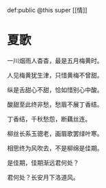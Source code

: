 def:public @this super [[情]]

# 夏歌

一川烟雨人杳杳，最是五月梅黄时。

人见梅黄犹生津，只惜黄梅不曾甜。

纵是舌甜心不甜，恰如惜别心中酸。

酸甜至此终非愁，愁眉不展丁香结。

丁香结，千秋愁怨，断藕丝连。

柳丝长系玉骢老，画眉歌罢绿叶寒。

相思终为风吹去，不是柳绵是佳期。

是佳期，佳期渐远君何处？

君何处？长安月下洛道风。